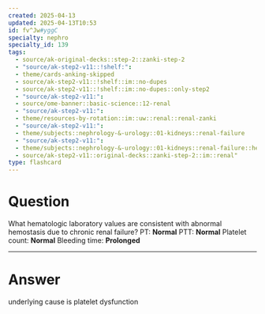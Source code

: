 ```yaml
---
created: 2025-04-13
updated: 2025-04-13T10:53
id: fv^Jw#yggC
specialty: nephro
specialty_id: 139
tags:
  - source/ak-original-decks::step-2::zanki-step-2
  - "source/ak-step2-v11::!shelf:": 
  - theme/cards-anking-skipped
  - source/ak-step2-v11::!shelf::im::no-dupes
  - source/ak-step2-v11::!shelf::im::no-dupes::only-step2
  - "source/ak-step2-v11:": 
  - source/ome-banner::basic-science::12-renal
  - "source/ak-step2-v11:": 
  - theme/resources-by-rotation::im::uw::renal::renal-zanki
  - "source/ak-step2-v11:": 
  - theme/subjects::nephrology-&-urology::01-kidneys::renal-failure
  - "source/ak-step2-v11:": 
  - theme/subjects::nephrology-&-urology::01-kidneys::renal-failure::hematology
  - source/ak-step2-v11::original-decks::zanki-step-2::im::renal"
type: flashcard
---
```


# Question
What hematologic laboratory values are consistent with abnormal hemostasis due to chronic renal failure?    PT: **Normal** PTT: **Normal** Platelet count: **Normal** Bleeding time: **Prolonged**

---

# Answer
underlying cause is platelet dysfunction
